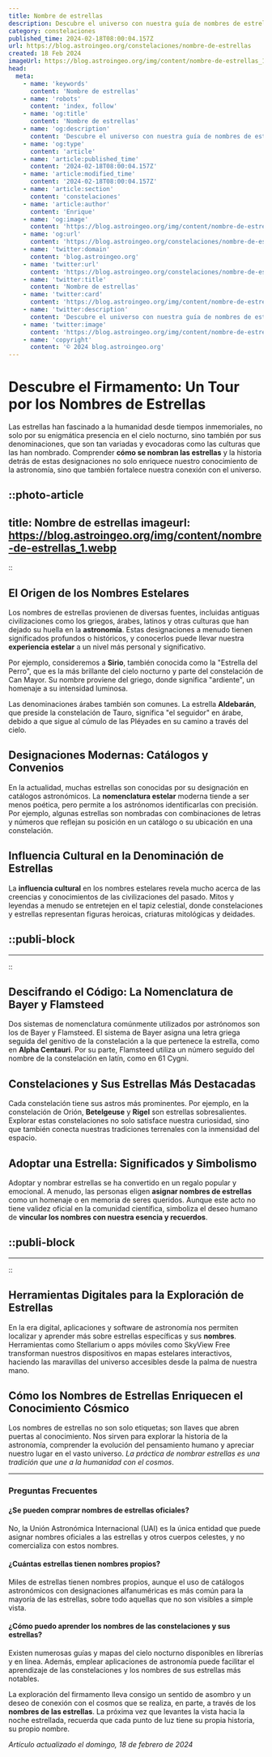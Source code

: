 ```yaml
---
title: Nombre de estrellas
description: Descubre el universo con nuestra guía de nombres de estrellas y constelaciones. Explora el cielo y sus misterios celestiales. 🔭✨
category: constelaciones
published_time: 2024-02-18T08:00:04.157Z
url: https://blog.astroingeo.org/constelaciones/nombre-de-estrellas
created: 18 Feb 2024
imageUrl: https://blog.astroingeo.org/img/content/nombre-de-estrellas_1.webp
head:
  meta:
    - name: 'keywords'
      content: 'Nombre de estrellas'
    - name: 'robots'
      content: 'index, follow'
    - name: 'og:title'
      content: 'Nombre de estrellas'
    - name: 'og:description'
      content: 'Descubre el universo con nuestra guía de nombres de estrellas y constelaciones. Explora el cielo y sus misterios celestiales. 🔭✨'
    - name: 'og:type'
      content: 'article'
    - name: 'article:published_time'
      content: '2024-02-18T08:00:04.157Z'
    - name: 'article:modified_time'
      content: '2024-02-18T08:00:04.157Z'
    - name: 'article:section'
      content: 'constelaciones'
    - name: 'article:author'
      content: 'Enrique'
    - name: 'og:image'
      content: 'https://blog.astroingeo.org/img/content/nombre-de-estrellas_1.webp'
    - name: 'og:url'
      content: 'https://blog.astroingeo.org/constelaciones/nombre-de-estrellas'
    - name: 'twitter:domain'
      content: 'blog.astroingeo.org'
    - name: 'twitter:url'
      content: 'https://blog.astroingeo.org/constelaciones/nombre-de-estrellas'
    - name: 'twitter:title'
      content: 'Nombre de estrellas'
    - name: 'twitter:card'
      content: 'https://blog.astroingeo.org/img/content/nombre-de-estrellas_1.webp'
    - name: 'twitter:description'
      content: 'Descubre el universo con nuestra guía de nombres de estrellas y constelaciones. Explora el cielo y sus misterios celestiales. 🔭✨'
    - name: 'twitter:image'
      content: 'https://blog.astroingeo.org/img/content/nombre-de-estrellas_1.webp'
    - name: 'copyright'
      content: '© 2024 blog.astroingeo.org'
---
```

# Descubre el Firmamento: Un Tour por los Nombres de Estrellas

Las estrellas han fascinado a la humanidad desde tiempos inmemoriales, no solo por su enigmática presencia en el cielo nocturno, sino también por sus denominaciones, que son tan variadas y evocadoras como las culturas que las han nombrado. Comprender **cómo se nombran las estrellas** y la historia detrás de estas designaciones no solo enriquece nuestro conocimiento de la astronomía, sino que también fortalece nuestra conexión con el universo. 


::photo-article
---
title: Nombre de estrellas
imageurl: https://blog.astroingeo.org/img/content/nombre-de-estrellas_1.webp
---
::


## El Origen de los Nombres Estelares 

Los nombres de estrellas provienen de diversas fuentes, incluidas antiguas civilizaciones como los griegos, árabes, latinos y otras culturas que han dejado su huella en la **astronomía**. Estas designaciones a menudo tienen significados profundos o históricos, y conocerlos puede llevar nuestra **experiencia estelar** a un nivel más personal y significativo. 

Por ejemplo, consideremos a **Sirio**, también conocida como la "Estrella del Perro", que es la más brillante del cielo nocturno y parte del constelación de Can Mayor. Su nombre proviene del griego, donde significa "ardiente", un homenaje a su intensidad luminosa.

Las denominaciones árabes también son comunes. La estrella **Aldebarán**, que preside la constelación de Tauro, significa "el seguidor" en árabe, debido a que sigue al cúmulo de las Pléyades en su camino a través del cielo.

## Designaciones Modernas: Catálogos y Convenios

En la actualidad, muchas estrellas son conocidas por su designación en catálogos astronómicos. La **nomenclatura estelar** moderna tiende a ser menos poética, pero permite a los astrónomos identificarlas con precisión. Por ejemplo, algunas estrellas son nombradas con combinaciones de letras y números que reflejan su posición en un catálogo o su ubicación en una constelación.

## Influencia Cultural en la Denominación de Estrellas

La **influencia cultural** en los nombres estelares revela mucho acerca de las creencias y conocimientos de las civilizaciones del pasado. Mitos y leyendas a menudo se entretejen en el tapiz celestial, donde constelaciones y estrellas representan figuras heroicas, criaturas mitológicas y deidades.


  ::publi-block
  ---
  ---
  ::
  
  
## Descifrando el Código: La Nomenclatura de Bayer y Flamsteed

Dos sistemas de nomenclatura comúnmente utilizados por astrónomos son los de Bayer y Flamsteed. El sistema de Bayer asigna una letra griega seguida del genitivo de la constelación a la que pertenece la estrella, como en **Alpha Centauri**. Por su parte, Flamsteed utiliza un número seguido del nombre de la constelación en latín, como en 61 Cygni.

## Constelaciones y Sus Estrellas Más Destacadas

Cada constelación tiene sus astros más prominentes. Por ejemplo, en la constelación de Orión, **Betelgeuse** y **Rigel** son estrellas sobresalientes. Explorar estas constelaciones no solo satisface nuestra curiosidad, sino que también conecta nuestras tradiciones terrenales con la inmensidad del espacio.

## Adoptar una Estrella: Significados y Simbolismo

Adoptar y nombrar estrellas se ha convertido en un regalo popular y emocional. A menudo, las personas eligen **asignar nombres de estrellas** como un homenaje o en memoria de seres queridos. Aunque este acto no tiene validez oficial en la comunidad científica, simboliza el deseo humano de **vincular los nombres con nuestra esencia y recuerdos**.


  ::publi-block
  ---
  ---
  ::
  
  
## Herramientas Digitales para la Exploración de Estrellas

En la era digital, aplicaciones y software de astronomía nos permiten localizar y aprender más sobre estrellas específicas y sus **nombres**. Herramientas como Stellarium o apps móviles como SkyView Free transforman nuestros dispositivos en mapas estelares interactivos, haciendo las maravillas del universo accesibles desde la palma de nuestra mano.

## Cómo los Nombres de Estrellas Enriquecen el Conocimiento Cósmico

Los nombres de estrellas no son solo etiquetas; son llaves que abren puertas al conocimiento. Nos sirven para explorar la historia de la astronomía, comprender la evolución del pensamiento humano y apreciar nuestro lugar en el vasto universo. *La práctica de nombrar estrellas es una tradición que une a la humanidad con el cosmos*.

---
### Preguntas Frecuentes

#### ¿Se pueden comprar nombres de estrellas oficiales?

No, la Unión Astronómica Internacional (UAI) es la única entidad que puede asignar nombres oficiales a las estrellas y otros cuerpos celestes, y no comercializa con estos nombres.

#### ¿Cuántas estrellas tienen nombres propios?

Miles de estrellas tienen nombres propios, aunque el uso de catálogos astronómicos con designaciones alfanuméricas es más común para la mayoría de las estrellas, sobre todo aquellas que no son visibles a simple vista.

#### ¿Cómo puedo aprender los nombres de las constelaciones y sus estrellas?

Existen numerosas guías y mapas del cielo nocturno disponibles en librerías y en línea. Además, emplear aplicaciones de astronomía puede facilitar el aprendizaje de las constelaciones y los nombres de sus estrellas más notables.

La exploración del firmamento lleva consigo un sentido de asombro y un deseo de conexión con el cosmos que se realiza, en parte, a través de los **nombres de las estrellas**. La próxima vez que levantes la vista hacia la noche estrellada, recuerda que cada punto de luz tiene su propia historia, su propio nombre.

_Artículo actualizado el domingo, 18 de febrero de 2024_